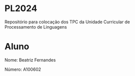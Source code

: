# PL2024

Repositório para colocação dos TPC da Unidade Curricular de Processamento de Linguagens

# Aluno
Nome: Beatriz Fernandes

Número: A100602
